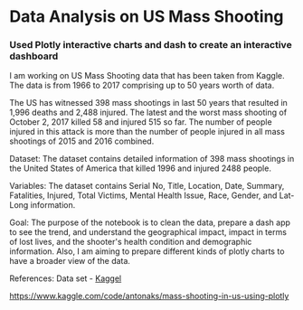 # Data Analysis on US Mass Shooting
### Used Plotly interactive charts and dash to create an interactive dashboard

I am working on US Mass Shooting data that has been taken from Kaggle. The data is from 1966 to 2017 comprising up to 50 years worth of data.

The US has witnessed 398 mass shootings in last 50 years that resulted in 1,996 deaths and 2,488 injured. The latest and the worst mass shooting of October 2, 2017 killed 58 and injured 515 so far. The number of people injured in this attack is more than the number of people injured in all mass shootings of 2015 and 2016 combined.

Dataset: The dataset contains detailed information of 398 mass shootings in the United States of America that killed 1996 and injured 2488 people.

Variables: The dataset contains Serial No, Title, Location, Date, Summary, Fatalities, Injured, Total Victims, Mental Health Issue, Race, Gender, and Lat-Long information.

Goal: The purpose of the notebook is to clean the data, prepare a dash app to see the trend, and understand the geographical impact, impact in terms of lost lives, and the shooter's health condition and demographic information. Also, I am aiming to prepare different kinds of plotly charts to have a broader view of the data.

References:
Data set - [Kaggel](https://www.kaggle.com/datasets/zusmani/us-mass-shootings-last-50-years)

https://www.kaggle.com/code/antonaks/mass-shooting-in-us-using-plotly
